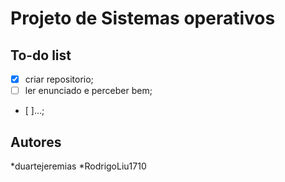 # Projeto de Sistemas operativos

## To-do list

- [x] criar repositorio;
- [ ] ler enunciado e perceber bem;
- [ ]...;

## Autores
*duartejeremias
*RodrigoLiu1710
